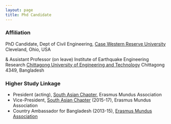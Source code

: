```yaml
---
layout: page
title: Phd Candidate
---
```

### Affiliation
PhD Candidate,
Dept of Civil Engineering, [Case Western Reserve University](http://www.case.edu)
Cleveland, Ohio, USA

&
Assistant Professor (on leave)
Institute of Earthquake Engineering Research
[Chittagong University of Engineering and Technology](http://www.cuet.ac.bd)
Chittagong 4349, Bangladesh

### Higher Study Linkage
* President (acting), [South Asian Chapter](http://www.em-a.eu/en/about-ema/regional-chapters/south-asian-chapter.html), Erasmus Mundus Association
* Vice-President, [South Asian Chapter](http://www.em-a.eu/en/about-ema/regional-chapters/south-asian-chapter.html) (2015-17), Erasmus Mundus Association
* Country Ambassador for Bangladesh (2013-15),  [Erasmus Mundus Association](http://www.em-a.eu)
